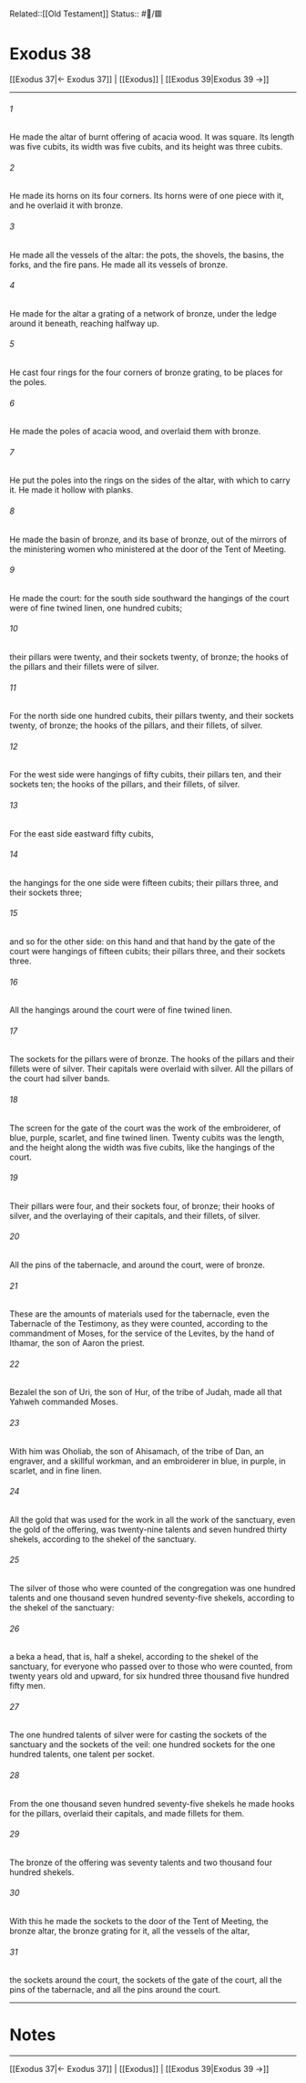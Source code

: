 Related::[[Old Testament]]
Status:: #📖/🟥
# Exodus 38

[[Exodus 37|← Exodus 37]] | [[Exodus]] | [[Exodus 39|Exodus 39 →]]
***



###### 1 
He made the altar of burnt offering of acacia wood. It was square. Its length was five cubits, its width was five cubits, and its height was three cubits. 

###### 2 
He made its horns on its four corners. Its horns were of one piece with it, and he overlaid it with bronze. 

###### 3 
He made all the vessels of the altar: the pots, the shovels, the basins, the forks, and the fire pans. He made all its vessels of bronze. 

###### 4 
He made for the altar a grating of a network of bronze, under the ledge around it beneath, reaching halfway up. 

###### 5 
He cast four rings for the four corners of bronze grating, to be places for the poles. 

###### 6 
He made the poles of acacia wood, and overlaid them with bronze. 

###### 7 
He put the poles into the rings on the sides of the altar, with which to carry it. He made it hollow with planks. 

###### 8 
He made the basin of bronze, and its base of bronze, out of the mirrors of the ministering women who ministered at the door of the Tent of Meeting. 

###### 9 
He made the court: for the south side southward the hangings of the court were of fine twined linen, one hundred cubits; 

###### 10 
their pillars were twenty, and their sockets twenty, of bronze; the hooks of the pillars and their fillets were of silver. 

###### 11 
For the north side one hundred cubits, their pillars twenty, and their sockets twenty, of bronze; the hooks of the pillars, and their fillets, of silver. 

###### 12 
For the west side were hangings of fifty cubits, their pillars ten, and their sockets ten; the hooks of the pillars, and their fillets, of silver. 

###### 13 
For the east side eastward fifty cubits, 

###### 14 
the hangings for the one side were fifteen cubits; their pillars three, and their sockets three; 

###### 15 
and so for the other side: on this hand and that hand by the gate of the court were hangings of fifteen cubits; their pillars three, and their sockets three. 

###### 16 
All the hangings around the court were of fine twined linen. 

###### 17 
The sockets for the pillars were of bronze. The hooks of the pillars and their fillets were of silver. Their capitals were overlaid with silver. All the pillars of the court had silver bands. 

###### 18 
The screen for the gate of the court was the work of the embroiderer, of blue, purple, scarlet, and fine twined linen. Twenty cubits was the length, and the height along the width was five cubits, like the hangings of the court. 

###### 19 
Their pillars were four, and their sockets four, of bronze; their hooks of silver, and the overlaying of their capitals, and their fillets, of silver. 

###### 20 
All the pins of the tabernacle, and around the court, were of bronze. 

###### 21 
These are the amounts of materials used for the tabernacle, even the Tabernacle of the Testimony, as they were counted, according to the commandment of Moses, for the service of the Levites, by the hand of Ithamar, the son of Aaron the priest. 

###### 22 
Bezalel the son of Uri, the son of Hur, of the tribe of Judah, made all that Yahweh commanded Moses. 

###### 23 
With him was Oholiab, the son of Ahisamach, of the tribe of Dan, an engraver, and a skillful workman, and an embroiderer in blue, in purple, in scarlet, and in fine linen. 

###### 24 
All the gold that was used for the work in all the work of the sanctuary, even the gold of the offering, was twenty-nine talents and seven hundred thirty shekels, according to the shekel of the sanctuary. 

###### 25 
The silver of those who were counted of the congregation was one hundred talents and one thousand seven hundred seventy-five shekels, according to the shekel of the sanctuary: 

###### 26 
a beka a head, that is, half a shekel, according to the shekel of the sanctuary, for everyone who passed over to those who were counted, from twenty years old and upward, for six hundred three thousand five hundred fifty men. 

###### 27 
The one hundred talents of silver were for casting the sockets of the sanctuary and the sockets of the veil: one hundred sockets for the one hundred talents, one talent per socket. 

###### 28 
From the one thousand seven hundred seventy-five shekels he made hooks for the pillars, overlaid their capitals, and made fillets for them. 

###### 29 
The bronze of the offering was seventy talents and two thousand four hundred shekels. 

###### 30 
With this he made the sockets to the door of the Tent of Meeting, the bronze altar, the bronze grating for it, all the vessels of the altar, 

###### 31 
the sockets around the court, the sockets of the gate of the court, all the pins of the tabernacle, and all the pins around the court.

---
# Notes


***
[[Exodus 37|← Exodus 37]] | [[Exodus]] | [[Exodus 39|Exodus 39 →]]
